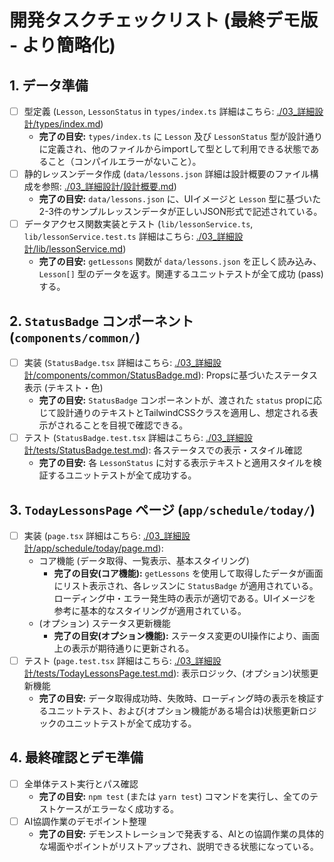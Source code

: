 # 開発タスクチェックリスト (最終デモ版 - より簡略化)

## 1. データ準備
- [ ] 型定義 (`Lesson`, `LessonStatus` in `types/index.ts` 詳細はこちら: [./03_詳細設計/types/index.md](./03_詳細設計/types/index.md))
    - **完了の目安:** `types/index.ts` に `Lesson` 及び `LessonStatus` 型が設計通りに定義され、他のファイルからimportして型として利用できる状態であること（コンパイルエラーがないこと）。
- [ ] 静的レッスンデータ作成 (`data/lessons.json` 詳細は設計概要のファイル構成を参照: [./03_詳細設計/設計概要.md](./03_詳細設計/設計概要.md#1-全体ファイル構成とコンポーネント設計の概要))
    - **完了の目安:** `data/lessons.json` に、UIイメージと `Lesson` 型に基づいた2-3件のサンプルレッスンデータが正しいJSON形式で記述されている。
- [ ] データアクセス関数実装とテスト (`lib/lessonService.ts`, `lib/lessonService.test.ts` 詳細はこちら: [./03_詳細設計/lib/lessonService.md](./03_詳細設計/lib/lessonService.md))
    - **完了の目安:** `getLessons` 関数が `data/lessons.json` を正しく読み込み、`Lesson[]` 型のデータを返す。関連するユニットテストが全て成功 (pass) する。

## 2. `StatusBadge` コンポーネント (`components/common/`)
- [ ] 実装 (`StatusBadge.tsx` 詳細はこちら: [./03_詳細設計/components/common/StatusBadge.md](./03_詳細設計/components/common/StatusBadge.md)): Propsに基づいたステータス表示 (テキスト・色)
    - **完了の目安:** `StatusBadge` コンポーネントが、渡された `status` propに応じて設計通りのテキストとTailwindCSSクラスを適用し、想定される表示がされることを目視で確認できる。
- [ ] テスト (`StatusBadge.test.tsx` 詳細はこちら: [./03_詳細設計/tests/StatusBadge.test.md](./03_詳細設計/tests/StatusBadge.test.md)): 各ステータスでの表示・スタイル確認
    - **完了の目安:** 各 `LessonStatus` に対する表示テキストと適用スタイルを検証するユニットテストが全て成功する。

## 3. `TodayLessonsPage` ページ (`app/schedule/today/`)
- [ ] 実装 (`page.tsx` 詳細はこちら: [./03_詳細設計/app/schedule/today/page.md](./03_詳細設計/app/schedule/today/page.md)):
    - コア機能 (データ取得、一覧表示、基本スタイリング)
        - **完了の目安(コア機能):** `getLessons` を使用して取得したデータが画面にリスト表示され、各レッスンに `StatusBadge` が適用されている。ローディング中・エラー発生時の表示が適切である。UIイメージを参考に基本的なスタイリングが適用されている。
    - (オプション) ステータス更新機能
        - **完了の目安(オプション機能):** ステータス変更のUI操作により、画面上の表示が期待通りに更新される。
- [ ] テスト (`page.test.tsx` 詳細はこちら: [./03_詳細設計/tests/TodayLessonsPage.test.md](./03_詳細設計/tests/TodayLessonsPage.test.md)): 表示ロジック、(オプション)状態更新機能
    - **完了の目安:** データ取得成功時、失敗時、ローディング時の表示を検証するユニットテスト、および(オプション機能がある場合は)状態更新ロジックのユニットテストが全て成功する。

## 4. 最終確認とデモ準備
- [ ] 全単体テスト実行とパス確認
    - **完了の目安:** `npm test` (または `yarn test`) コマンドを実行し、全てのテストケースがエラーなく成功する。
- [ ] AI協調作業のデモポイント整理
    - **完了の目安:** デモンストレーションで発表する、AIとの協調作業の具体的な場面やポイントがリストアップされ、説明できる状態になっている。